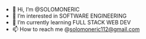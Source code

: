 - 👋 Hi, I’m @SOLOMONERIC
- 👀 I’m interested in SOFTWARE ENGINEERING
- 🌱 I’m currently learning FULL STACK WEB DEV
- 📫 How to reach me @solomoneric112@gmail.com


<!---
SOLOMONERIC/SOLOMONERIC is a ✨ special ✨ repository because its `README.md` (this file) appears on your GitHub profile.
You can click the Preview link to take a look at your changes.
--->
